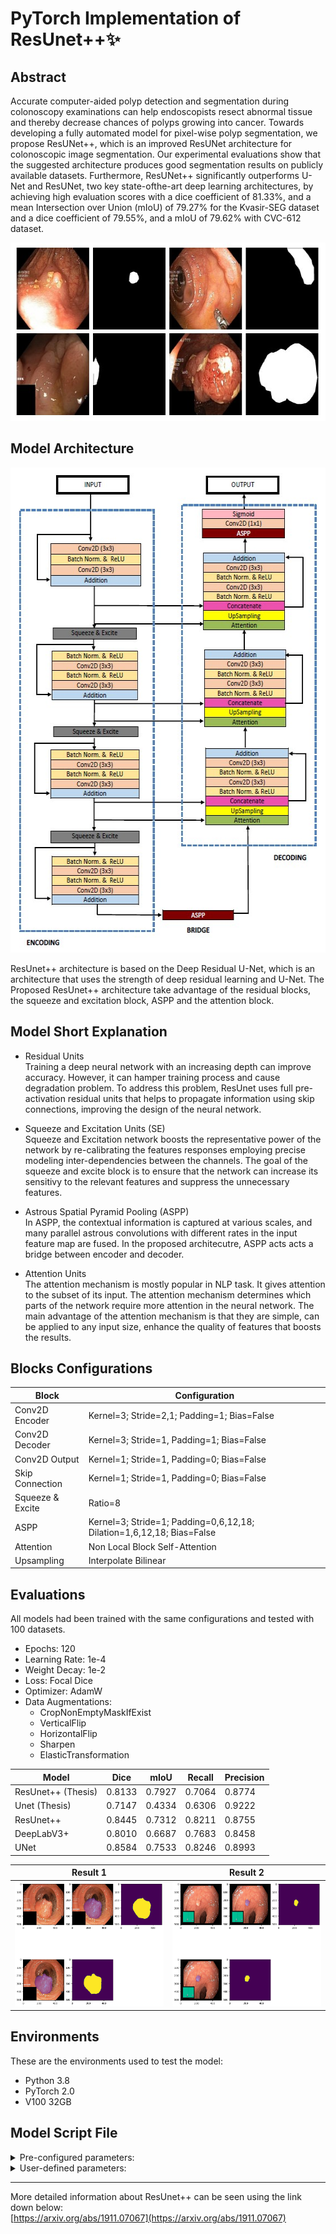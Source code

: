 # PyTorch Implementation of ResUnet++✨

## Abstract
Accurate computer-aided polyp detection and segmentation during colonoscopy examinations can help endoscopists resect abnormal tissue and thereby decrease chances of polyps growing into cancer. Towards developing a fully automated model for pixel-wise polyp segmentation, we propose ResUNet++, which is an improved ResUNet architecture for colonoscopic image segmentation. Our experimental evaluations show that the suggested architecture produces good segmentation results on publicly available datasets. Furthermore, ResUNet++ significantly outperforms U-Net and ResUNet, two key state-ofthe-art deep learning architectures, by achieving high evaluation scores with a dice coefficient of 81.33%, and a mean Intersection over Union (mIoU) of 79.27% for the Kvasir-SEG dataset and a dice coefficient of 79.55%, and a mIoU of 79.62% with CVC-612 dataset.
<p align="center">
  <img width="569" height="285" src="pictures/polyp_image.jpg">
</p>

## Model Architecture
<p align="center">
  <img width="574" height="776" src="pictures/resunetpp_model_structure.jpg">
</p>

ResUnet++ architecture is based on the Deep Residual U-Net, which is an architecture that uses the strength of deep residual learning and U-Net. The Proposed ResUnet++ architecture take advantage of the residual blocks, the squeeze and excitation block, ASPP and the attention block.

## Model Short Explanation
* Residual Units  
Training a deep neural network with an increasing depth can improve accuracy. However, it can hamper training process and cause degradation problem. To address this problem, ResUnet uses full pre-activation residual units that helps to propagate information using skip connections, improving the design of the neural network.

* Squeeze and Excitation Units (SE)  
Squeeze and Excitation network boosts the representative power of the network by re-calibrating the features responses employing precise modeling inter-dependencies between the channels. The goal of the squeeze and excite block is to ensure that the network can increase its sensitivy to the relevant features and suppress the unnecessary features.

* Astrous Spatial Pyramid Pooling (ASPP)  
In ASPP, the contextual information is captured at various scales, and many parallel astrous convolutions with different rates in the input feature map are fused. In the proposed architecutre, ASPP acts acts a bridge between encoder and decoder.

* Attention Units  
The attention mechanism is mostly popular in NLP task. It gives attention to the subset of its input. The attention mechanism determines which parts of the network require more attention in the neural network. The main advantage of the attention mechanism is that they are simple, can be applied to any input size, enhance the quality of features that boosts the results.

## Blocks Configurations 
| Block | Configuration |
| ------ | ------ |
| Conv2D Encoder | Kernel=3; Stride=2,1; Padding=1; Bias=False |
| Conv2D Decoder | Kernel=3; Stride=1, Padding=1; Bias=False |
| Conv2D Output | Kernel=1; Stride=1, Padding=0; Bias=False |
| Skip Connection | Kernel=1; Stride=1, Padding=0; Bias=False |
| Squeeze & Excite | Ratio=8 |
| ASPP | Kernel=3; Stride=1; Padding=0,6,12,18; Dilation=1,6,12,18; Bias=False |
| Attention | Non Local Block Self-Attention |
| Upsampling | Interpolate Bilinear |

## Evaluations
All models had been trained with the same configurations and tested with 100 datasets.
* Epochs: 120
* Learning Rate: 1e-4
* Weight Decay: 1e-2
* Loss: Focal Dice
* Optimizer: AdamW
* Data Augmentations:
    * CropNonEmptyMaskIfExist
    * VerticalFlip
    * HorizontalFlip
    * Sharpen
    * ElasticTransformation
      
| Model | Dice | mIoU | Recall | Precision
| ----- | ---- | ---- | ------ | -------- |
| ResUnet++ (Thesis) | 0.8133 | 0.7927 | 0.7064 | 0.8774 |
| Unet (Thesis) | 0.7147 | 0.4334 | 0.6306 | 0.9222 |
| ResUnet++  | 0.8445 | 0.7312 | 0.8211 | 0.8755 |
| DeepLabV3+ | 0.8010 | 0.6687 | 0.7683 | 0.8458 |
| UNet | 0.8584 | 0.7533 | 0.8246 | 0.8993 |

Result 1             |  Result 2
:-------------------------:|:-------------------------:
![](results/output5.png)  |  ![](results/output1.png)

## Environments
These are the environments used to test the model:
* Python 3.8
* PyTorch 2.0
* V100 32GB

## Model Script File
<details>
  <summary>Pre-configured parameters:</summary>  
  
  | Name | Parameters |
  | ---- | -------- |
  | In Channels | 3 |
  | Encoders Out Channels | 16,32,64,128 |
  | Class Channels | 29 |
  | Squeeze Exitation Ratio | 8 |
  | Attention Ratio | 8 |
  | Dilation Rates | 1,6,12,18 |
  | Bias | False |

  To use default parameters:  
  Change the number of class channels to your specific task!
  ```
  model = ResUnetPP(class_channel=29)
  ```

  - [x] [resunet++(default)](model/resunet++.py)
</details>

<details>
  <summary>User-defined parameters:</summary>

  To use user-defined parameters, you need to insert information from the list below:
  * In Channels
  * Encoders Out Channels
  * Class Channels
  * Squeeze Exitation Ratio
  * Attention Ratio
  * Dilation Rates
  * Bias
  ```
  model = ResUnetPP(in_channels: int, encoder_out_channels: List[int], class_channels: int, se_ratio: int, attention_ratio: int, dilation: List[int], bias: bool)
  ```
  - [x] [resunet++(user)](model/resunet++_user.py)
</details>

---
More detailed information about ResUnet++ can be seen using the link down below:  
[https://arxiv.org/abs/1911.07067](https://arxiv.org/abs/1911.07067)
